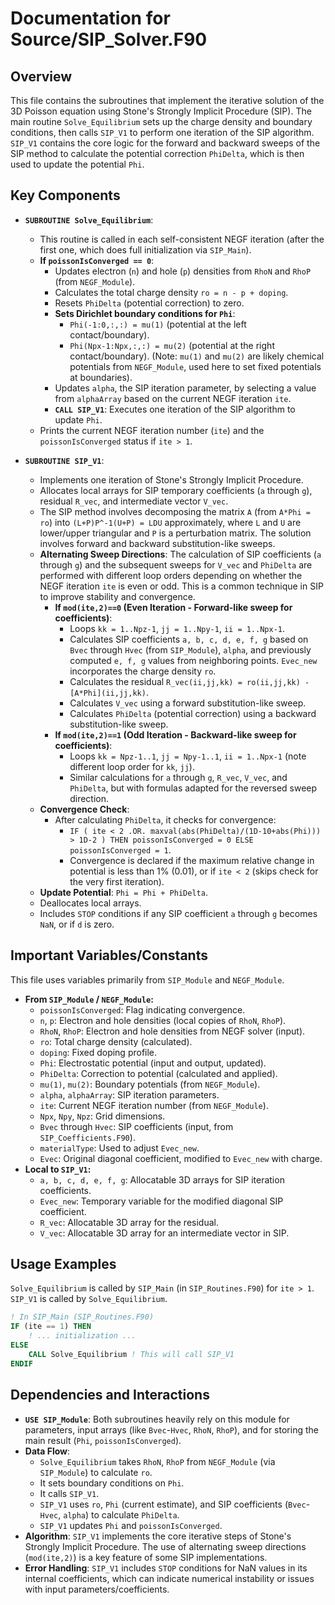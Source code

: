 # Documentation for Source/SIP_Solver.F90

## Overview

This file contains the subroutines that implement the iterative solution of the 3D Poisson equation using Stone's Strongly Implicit Procedure (SIP). The main routine `Solve_Equilibrium` sets up the charge density and boundary conditions, then calls `SIP_V1` to perform one iteration of the SIP algorithm. `SIP_V1` contains the core logic for the forward and backward sweeps of the SIP method to calculate the potential correction `PhiDelta`, which is then used to update the potential `Phi`.

## Key Components

- **`SUBROUTINE Solve_Equilibrium`**:
    - This routine is called in each self-consistent NEGF iteration (after the first one, which does full initialization via `SIP_Main`).
    - **If `poissonIsConverged == 0`**:
        - Updates electron (`n`) and hole (`p`) densities from `RhoN` and `RhoP` (from `NEGF_Module`).
        - Calculates the total charge density `ro = n - p + doping`.
        - Resets `PhiDelta` (potential correction) to zero.
        - **Sets Dirichlet boundary conditions for `Phi`**:
            - `Phi(-1:0,:,:) = mu(1)` (potential at the left contact/boundary).
            - `Phi(Npx-1:Npx,:,:) = mu(2)` (potential at the right contact/boundary).
            (Note: `mu(1)` and `mu(2)` are likely chemical potentials from `NEGF_Module`, used here to set fixed potentials at boundaries).
        - Updates `alpha`, the SIP iteration parameter, by selecting a value from `alphaArray` based on the current NEGF iteration `ite`.
        - **`CALL SIP_V1`**: Executes one iteration of the SIP algorithm to update `Phi`.
    - Prints the current NEGF iteration number (`ite`) and the `poissonIsConverged` status if `ite > 1`.

- **`SUBROUTINE SIP_V1`**:
    - Implements one iteration of Stone's Strongly Implicit Procedure.
    - Allocates local arrays for SIP temporary coefficients (`a` through `g`), residual `R_vec`, and intermediate vector `V_vec`.
    - The SIP method involves decomposing the matrix `A` (from `A*Phi = ro`) into `(L+P)P^-1(U+P) = LDU` approximately, where `L` and `U` are lower/upper triangular and `P` is a perturbation matrix. The solution involves forward and backward substitution-like sweeps.
    - **Alternating Sweep Directions**: The calculation of SIP coefficients (`a` through `g`) and the subsequent sweeps for `V_vec` and `PhiDelta` are performed with different loop orders depending on whether the NEGF iteration `ite` is even or odd. This is a common technique in SIP to improve stability and convergence.
        - **If `mod(ite,2)==0` (Even Iteration - Forward-like sweep for coefficients)**:
            - Loops `kk = 1..Npz-1`, `jj = 1..Npy-1`, `ii = 1..Npx-1`.
            - Calculates SIP coefficients `a, b, c, d, e, f, g` based on `Bvec` through `Hvec` (from `SIP_Module`), `alpha`, and previously computed `e, f, g` values from neighboring points. `Evec_new` incorporates the charge density `ro`.
            - Calculates the residual `R_vec(ii,jj,kk) = ro(ii,jj,kk) - [A*Phi](ii,jj,kk)`.
            - Calculates `V_vec` using a forward substitution-like sweep.
            - Calculates `PhiDelta` (potential correction) using a backward substitution-like sweep.
        - **If `mod(ite,2)==1` (Odd Iteration - Backward-like sweep for coefficients)**:
            - Loops `kk = Npz-1..1`, `jj = Npy-1..1`, `ii = 1..Npx-1` (note different loop order for `kk`, `jj`).
            - Similar calculations for `a` through `g`, `R_vec`, `V_vec`, and `PhiDelta`, but with formulas adapted for the reversed sweep direction.
    - **Convergence Check**:
        - After calculating `PhiDelta`, it checks for convergence:
            - `IF ( ite < 2 .OR. maxval(abs(PhiDelta)/(1D-10+abs(Phi))) > 1D-2 ) THEN poissonIsConverged = 0 ELSE poissonIsConverged = 1`.
            - Convergence is declared if the maximum relative change in potential is less than 1% (0.01), or if `ite < 2` (skips check for the very first iteration).
    - **Update Potential**: `Phi = Phi + PhiDelta`.
    - Deallocates local arrays.
    - Includes `STOP` conditions if any SIP coefficient `a` through `g` becomes `NaN`, or if `d` is zero.

## Important Variables/Constants

This file uses variables primarily from `SIP_Module` and `NEGF_Module`.
- **From `SIP_Module` / `NEGF_Module`:**
    - `poissonIsConverged`: Flag indicating convergence.
    - `n`, `p`: Electron and hole densities (local copies of `RhoN`, `RhoP`).
    - `RhoN`, `RhoP`: Electron and hole densities from NEGF solver (input).
    - `ro`: Total charge density (calculated).
    - `doping`: Fixed doping profile.
    - `Phi`: Electrostatic potential (input and output, updated).
    - `PhiDelta`: Correction to potential (calculated and applied).
    - `mu(1)`, `mu(2)`: Boundary potentials (from `NEGF_Module`).
    - `alpha`, `alphaArray`: SIP iteration parameters.
    - `ite`: Current NEGF iteration number (from `NEGF_Module`).
    - `Npx`, `Npy`, `Npz`: Grid dimensions.
    - `Bvec` through `Hvec`: SIP coefficients (input, from `SIP_Coefficients.F90`).
    - `materialType`: Used to adjust `Evec_new`.
    - `Evec`: Original diagonal coefficient, modified to `Evec_new` with charge.
- **Local to `SIP_V1`:**
    - `a, b, c, d, e, f, g`: Allocatable 3D arrays for SIP iteration coefficients.
    - `Evec_new`: Temporary variable for the modified diagonal SIP coefficient.
    - `R_vec`: Allocatable 3D array for the residual.
    - `V_vec`: Allocatable 3D array for an intermediate vector in SIP.

## Usage Examples

`Solve_Equilibrium` is called by `SIP_Main` (in `SIP_Routines.F90`) for `ite > 1`. `SIP_V1` is called by `Solve_Equilibrium`.

```fortran
! In SIP_Main (SIP_Routines.F90)
IF (ite == 1) THEN
    ! ... initialization ...
ELSE
    CALL Solve_Equilibrium ! This will call SIP_V1
ENDIF
```

## Dependencies and Interactions

- **`USE SIP_Module`**: Both subroutines heavily rely on this module for parameters, input arrays (like `Bvec`-`Hvec`, `RhoN`, `RhoP`), and for storing the main result (`Phi`, `poissonIsConverged`).
- **Data Flow**:
    - `Solve_Equilibrium` takes `RhoN`, `RhoP` from `NEGF_Module` (via `SIP_Module`) to calculate `ro`.
    - It sets boundary conditions on `Phi`.
    - It calls `SIP_V1`.
    - `SIP_V1` uses `ro`, `Phi` (current estimate), and SIP coefficients (`Bvec`-`Hvec`, `alpha`) to calculate `PhiDelta`.
    - `SIP_V1` updates `Phi` and `poissonIsConverged`.
- **Algorithm**: `SIP_V1` implements the core iterative steps of Stone's Strongly Implicit Procedure. The use of alternating sweep directions (`mod(ite,2)`) is a key feature of some SIP implementations.
- **Error Handling**: `SIP_V1` includes `STOP` conditions for NaN values in its internal coefficients, which can indicate numerical instability or issues with input parameters/coefficients.
